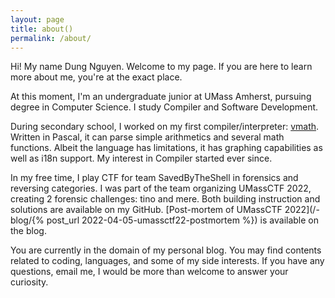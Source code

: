 ```yaml
---
layout: page
title: about()
permalink: /about/
---
```


Hi! My name Dung Nguyen. Welcome to my page.
If you are here to learn more about me, you're at the exact place.

At this moment, I'm an undergraduate junior at UMass Amherst, pursuing degree in
Computer Science. I study Compiler and Software Development.

During secondary school, I worked on my first compiler/interpreter:
[vmath](https://winux8yt3.github.io/vmath/).
Written in Pascal, it can parse simple arithmetics and several math functions.
Albeit the language has limitations, it has graphing capabilities as well as i18n support.
My interest in Compiler started ever since.

In my free time, I play CTF for team SavedByTheShell in forensics and reversing
categories.
I was part of the team organizing UMassCTF 2022, creating 2 forensic challenges:
tino and mere. Both building instruction and solutions are available on my GitHub.
[Post-mortem of UMassCTF 2022](/-blog/{% post_url 2022-04-05-umassctf22-postmortem %})
is available on the blog.

You are currently in the domain of my personal blog. You may find contents
related to coding, languages, and some of my side interests.
If you have any questions, email me,
I would be more than welcome to answer your curiosity.
